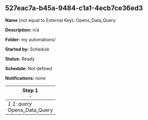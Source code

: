 ## 527eac7a-b45a-9484-c1a1-4ecb7ce36ed3

**Name** (not equal to External Key)**:** Opens_Data_Query

**Description:** n/a

**Folder:** my automations/

**Started by:** Schedule

**Status:** Ready

**Schedule:** Not defined

**Notifications:** _none_


| Step 1<br>_<small>-</small>_ |
| --- |
| _1.1: query_<br>Opens_Data_Query |

